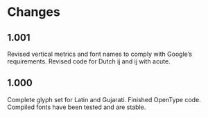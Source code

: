 # Changes

## 1.001

Revised vertical metrics and font names to comply with Google’s requirements. Revised code for Dutch ij and ij with acute.

## 1.000

Complete glyph set for Latin and Gujarati. Finished OpenType code. Compiled fonts have been tested and are stable.